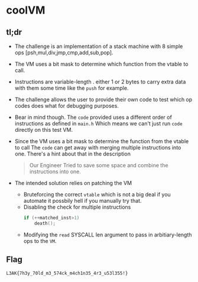 # coolVM

## tl;dr
- The challenge is an implementation of a stack machine with 8 simple ops [psh,mul,div,jmp,cmp,add,sub,pop].
- The VM uses a bit mask to determine which function from the vtable to call.
- Instructions are variable-length . either 1 or 2 bytes to carry extra data with them some time like the `push` for example.
- The challenge allows the user to provide their own code to test which op codes does what for debugging purposes.

- Bear in mind though. The `code` provided uses a different order of instructions as defined in `main.h` Which means we can't just run `code` directly on this test VM.
- Since the VM uses a bit mask to determine the function from the vtable to call The `code` can get away with merging multiple instructions into one. There's a hint about that in the description 
    > Our Engineer Tried to save some space and combine the instructions into one.

- The intended solution relies on patching the VM
    + Bruteforcing the correct `vtable` which is not a big deal if you automate it possbily hell if you manually try that.
    + Disabling the check for multiple instructions 
        ```c
        if (++matched_inst>1)
            death();
        ```
    + Modifying the `read` SYSCALL len argument to pass in arbitiary-length ops to the `VM`.

## Flag
```
L3AK{7h3y_70ld_m3_574ck_m4ch1n35_4r3_u53l355!}
```